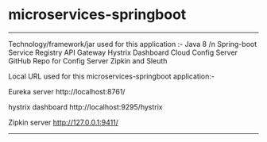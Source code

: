 # microservices-springboot
------------------------------------------------------------
Technology/framework/jar used for this application :-
Java 8 /n
Spring-boot
Service Registry
API Gateway
Hystrix Dashboard
Cloud Config Server
GitHub Repo for Config Server
Zipkin and Sleuth


Local URL used for this microservices-springboot application:-

Eureka server
http://localhost:8761/

hystrix dashboard
http://localhost:9295/hystrix

Zipkin server
http://127.0.0.1:9411/

-----------------------------------------------------------------
